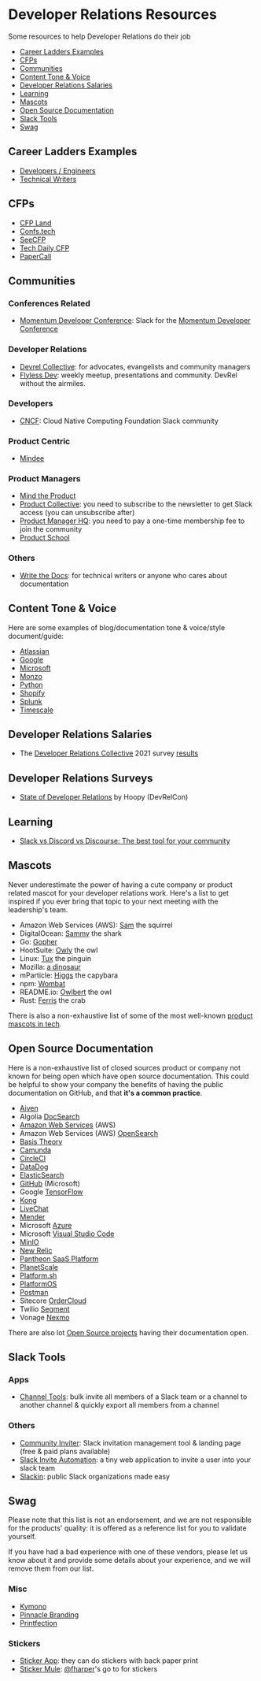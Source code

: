# Developer Relations Resources

Some resources to help Developer Relations do their job

- [Career Ladders Examples](#career-ladders-examples)
- [CFPs](#cfps)
- [Communities](#communities)
- [Content Tone & Voice](#content-tone--voice)
- [Developer Relations Salaries](#developer-relations-salaries)
- [Learning](#learning)
- [Mascots](#mascots)
- [Open Source Documentation](#open-source-documentation)
- [Slack Tools](#slack-tools)
- [Swag](#swag)

## Career Ladders Examples

- [Developers / Engineers](https://career-ladders.dev/engineering/)
- [Technical Writers](https://career-ladders.dev/docs/)

## CFPs

- [CFP Land](https://cfpland.com)
- [Confs.tech](https://confs.tech/cfp)
- [SeeCFP](https://seecfp.com)
- [Tech Daily CFP](http://techdailycfp.com)
- [PaperCall](https://www.papercall.io/events)

## Communities

### Conferences Related

- [Momentum Developer Conference](https://join.slack.com/t/momentumdevcon/shared_invite/enQtMzMzMzA2MDQwNDAwLTQ1YzYwZjk1NDJmMTVjMjRmZTVhMjliYmViYWMyMWJjMGJkNzMyODZkNTE0NmJjYjIwMzU2NjRlOWY4ZTcwMjE): Slack for the [Momentum Developer Conference](https://momentumdevcon.com)

### Developer Relations

- [Devrel Collective](https://devrelcollective.fun): for advocates, evangelists and community managers
- [Flyless Dev](https://discord.com/invite/FWauQ9Vj): weekly meetup, presentations and community. DevRel without the airmiles.

### Developers

- [CNCF](https://slack.cncf.io): Cloud Native Computing Foundation Slack community

### Product Centric

- [Mindee](https://slack.mindee.com)

### Product Managers

- [Mind the Product](https://www.mindtheproduct.com/product-management-slack-community/)
- [Product Collective](https://productcollective.com): you need to subscribe to the newsletter to get Slack access (you can unsubscribe after)
- [Product Manager HQ](https://productmanagerhq.com/join-the-community/): you need to pay a one-time membership fee to join the community
- [Product School](https://productschool.com/slack-community/)

### Others

- [Write the Docs](https://www.writethedocs.org/slack/): for technical writers or anyone who cares about documentation

## Content Tone & Voice

Here are some examples of blog/documentation tone & voice/style document/guide:

- [Atlassian](https://atlassian.design/content/voice-and-tone-principles)
- [Google](https://developers.google.com/style/tone)
- [Microsoft](https://docs.microsoft.com/en-us/style-guide/brand-voice-above-all-simple-human)
- [Monzo](https://monzo.com/tone-of-voice)
- [Python](https://devguide.python.org/documenting/)
- [Shopify](https://polaris.shopify.com/content/voice-and-tone)
- [Splunk](https://docs.splunk.com/Documentation/StyleGuide/current/StyleGuide/Howtouse)
- [Timescale](https://docs.timescale.com/timescaledb/latest/contribute-to-docs/)

## Developer Relations Salaries

- The [Developer Relations Collective](https://devrelcollective.fun/) 2021 survey [results](https://dev.to/bffjossy/2021-devrel-salary-survey-results-table-of-contents-43fe)

## Developer Relations Surveys

- [State of Developer Relations](https://www.stateofdeveloperrelations.com/) by Hoopy (DevRelCon)

## Learning

- [Slack vs Discord vs Discourse: The best tool for your community](https://orbit.love/blog/slack-vs-discord-vs-discourse)

## Mascots

Never underestimate the power of having a cute company or product related mascot for your developer relations work. Here's a list to get inspired if you ever bring that topic to your next meeting with the leadership's team.

- Amazon Web Services (AWS): [Sam](https://twitter.com/awscloud/status/857670730464370688) the squirrel
- DigitalOcean: [Sammy](https://www.digitalocean.com/blog/sammy-the-shark-gets-a-birthday-makeover-from-simon-oxley) the shark
- Go: [Gopher](https://go.dev/blog/gopher)
- HootSuite: [Owly](http://www.refinariadesign.com.br/manuais/HOOTSUITE/brandbook-manual-de-identidade-hootsuite-2014.pdf) the owl
- Linux: [Tux](https://en.wikipedia.org/wiki/Tux_(mascot)) the pinguin
- Mozilla: [a dinosaur](https://en.wikipedia.org/wiki/Mozilla_(mascot))
- mParticle: [Higgs](https://www.mparticle.com/blog/meet-higgs) the capybara
- npm: [Wombat](https://www.redbubble.com/shop/npm+wombat)
- README.io: [Owlbert](https://owlbert.io) the owl
- Rust: [Ferris](https://rustacean.net) the crab

There is also a non-exhaustive list of some of the most well-known [product mascots in tech](https://en.wikipedia.org/wiki/List_of_computing_mascots).

## Open Source Documentation
Here is a non-exhaustive list of closed sources product or company not known for being open which have open source documentation. This could be helpful to show your company the benefits of having the public documentation on GitHub, and that **it's a common practice**.

- [Aiven](https://github.com/aiven/devportal)
- Algolia [DocSearch](https://github.com/algolia/docsearch/tree/next/packages/website/docs)
- [Amazon Web Services](https://github.com/awsdocs) (AWS)
- Amazon Web Services (AWS) [OpenSearch](https://github.com/opensearch-project/documentation-website)
- [Basis Theory](https://github.com/Basis-Theory/docs)
- [Camunda](https://github.com/camunda-cloud/camunda-cloud-documentation)
- [CircleCI](https://github.com/circleci/circleci-docs)
- [DataDog](https://github.com/datadog/documentation)
- [ElasticSearch](https://github.com/elastic/docs)
- [GitHub](https://github.com/github/docs) (Microsoft)
- Google [TensorFlow](https://github.com/tensorflow/docs)
- [Kong](https://github.com/Kong/docs.konghq.com)
- [LiveChat](https://github.com/livechat/livechat-public-docs/)
- [Mender](https://github.com/mendersoftware/mender-docs)
- Microsoft [Azure](https://github.com/MicrosoftDocs/azure-docs)
- Microsoft [Visual Studio Code](https://github.com/microsoft/vscode-docs)
- [MinIO](https://github.com/minio/docs)
- [New Relic](https://github.com/newrelic/docs-website)
- [Pantheon SaaS Platform](https://github.com/pantheon-systems/documentation)
- [PlanetScale](https://github.com/planetscale/docs)
- [Platform.sh](https://github.com/platformsh/platformsh-docs)
- [PlatformOS](https://github.com/mdyd-dev/platformos-documentation)
- [Postman](https://github.com/postmanlabs/postman-docs/)
- Sitecore [OrderCloud](https://github.com/ordercloud-api/oc-documentation)
- Twilio [Segment](https://github.com/segmentio/segment-docs)
- Vonage [Nexmo](https://github.com/Nexmo/nexmo-developer)

There are also lot [Open Source projects](https://github.com/saintmalik/awesome-oss-docs) having their documentation open.

## Slack Tools

### Apps

- [Channel Tools](https://www.channeltools.io): bulk invite all members of a Slack team or a channel to another channel &  quickly export all members from a channel

### Others

- [Community Inviter](https://communityinviter.com): Slack invitation management tool & landing page (free & paid plans available)
- [Slack Invite Automation](https://github.com/outsideris/slack-invite-automation): a tiny web application to invite a user into your slack team
- [Slackin](https://github.com/rauchg/slackin): public Slack organizations made easy

## Swag

Please note that this list is not an endorsement, and we are not responsible for the products' quality: it is offered as a reference list for you to validate yourself.

If you have had a bad experience with one of these vendors, please let us know about it and provide some details about your experience, and we will remove them from our list.

### Misc

- [Kymono](https://kymono.co)
- [Pinnacle Branding](https://www.pinnaclebranding.com)
- [Printfection](https://www.printfection.com)

### Stickers

- [Sticker App](https://stickerapp.com): they can do stickers with back paper print
- [Sticker Mule](https://www.stickermule.com): [@fharper](https://github.com/fharper)'s go to for stickers
